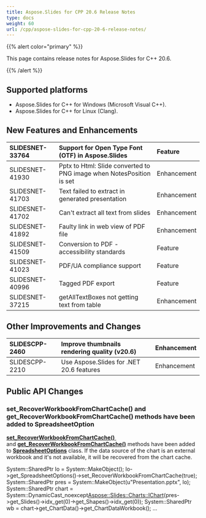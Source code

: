 ```yaml
---
title: Aspose.Slides for CPP 20.6 Release Notes
type: docs
weight: 60
url: /cpp/aspose-slides-for-cpp-20-6-release-notes/
---
```


{{% alert color="primary" %}} 

This page contains release notes for Aspose.Slides for C++ 20.6.

{{% /alert %}} 


## **Supported platforms**
- Aspose.Slides for C++ for Windows (Microsoft Visual C++).
- Aspose.Slides for C++ for Linux (Clang).
## **New Features and Enhancements**

|SLIDESNET-33764|Support for Open Type Font (OTF) in Aspose.Slides|Feature|
| :- | :- | :- |
|SLIDESNET-41930|Pptx to Html: Slide converted to PNG image when NotesPosition is set|Enhancement|
|SLIDESNET-41703|Text failed to extract in generated presentation|Enhancement|
|SLIDESNET-41702|Can't extract all text from slides|Enhancement|
|SLIDESNET-41892|Faulty link in web view of PDF file|Enhancement|
|SLIDESNET-41509|Conversion to PDF - accessibility standards|Feature|
|SLIDESNET-41023|PDF/UA compliance support|Feature|
|SLIDESNET-40996|Tagged PDF export|Feature|
|SLIDESNET-37215|getAllTextBoxes not getting text from table|Enhancement|
## **Other Improvements and Changes**

|SLIDESCPP-2460|Improve thumbnails rendering quality (v20.6)|Enhancement|
| :- | :- | :- |
|SLIDESCPP-2210|Use Aspose.Slides for .NET 20.6 features|Enhancement|
## **Public API Changes**
### **set_RecoverWorkbookFromChartCache() and get_RecoverWorkbookFromChartCache() methods have been added to SpreadsheetOption**
[**set_RecoverWorkbookFromChartCache()** ](https://apireference.aspose.com/slides/cpp/class/aspose.slides.spreadsheet_options#a5031faddb2e5f30420448f7e266212b9) and [**get_RecoverWorkbookFromChartCache()**](https://apireference.aspose.com/slides/cpp/class/aspose.slides.spreadsheet_options#ae309fa50d9a3952d311f740ef52fa52f) methods have been added to [**SpreadsheetOptions**](https://apireference.aspose.com/slides/cpp/class/aspose.slides.spreadsheet_options) class. If the data source of the chart is an external workbook and it's not available, it will be recovered from the chart cache.

System::SharedPtr<LoadOptions> lo = System::MakeObject<LoadOptions>();
lo->get_SpreadsheetOptions()->set_RecoverWorkbookFromChartCache(true);
System::SharedPtr<Presentation> pres = System::MakeObject<Presentation>(u"Presentation.pptx", lo);
System::SharedPtr<IChart> chart = System::DynamicCast_noexcept<Aspose::Slides::Charts::IChart>(pres->get_Slides()->idx_get(0)->get_Shapes()->idx_get(0));
System::SharedPtr<IChartDataWorkbook> wb = chart->get_ChartData()->get_ChartDataWorkbook();
...



